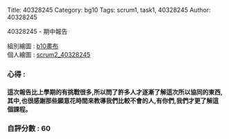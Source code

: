 Title: 40328245
Category: bg10
Tags: scrum1, task1, 40328245
Author: 40328245

40328245 - 期中報告

<!-- PELICAN_END_SUMMARY -->
組別繪圖 : <a href="http://2016spring-40328242.rhcloud.com/bg10/task2_homework">b10畫布</a>
</br>
個人繪圖 : <a href="http://http://40328245-cdw2.rhcloud.com/bg10/scrum2_40328245_2">scrum2_40328245</a> 
<h3>心得 :</h3>
<h4>這次報告比上學期的有挑戰很多,所以問了許多人才逐漸了解這次所以協同的東西,其中,也很感謝那些願意花時間來教導我們比較不會的人,有你們,我們才更了解這個課程。</h4>
<h3>自評分數 : 60</h3>